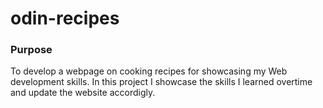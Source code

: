 # odin-recipes

<h3>Purpose</h3>
<p>To develop a webpage on cooking recipes for showcasing my Web development skills. In this project I showcase the skills I learned overtime and update the website accordigly. </p>
